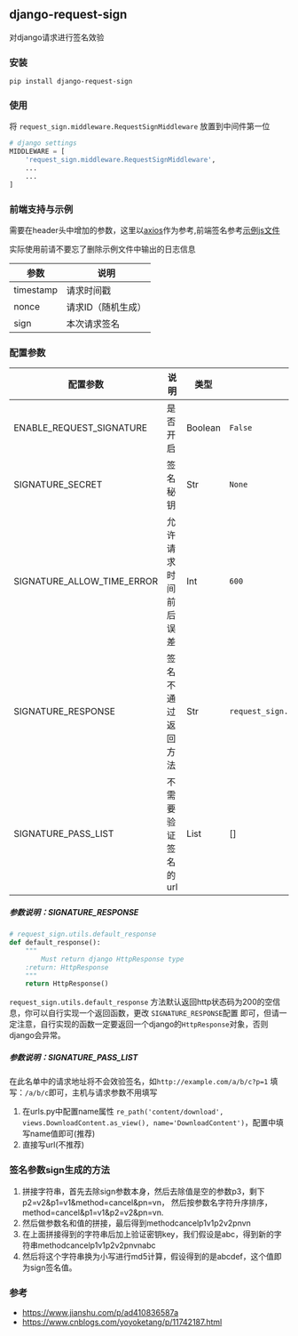 ## django-request-sign

对django请求进行签名效验

### 安装

`pip install django-request-sign`

### 使用

将 `request_sign.middleware.RequestSignMiddleware` 放置到中间件第一位

``` python
# django settings
MIDDLEWARE = [
    'request_sign.middleware.RequestSignMiddleware',
    ...
    ...
]
```

### 前端支持与示例

需要在header头中增加的参数，这里以[axios](./example/axios/index.js)作为参考,前端签名参考[示例js文件](./example/sign/index.js)

实际使用前请不要忘了删除示例文件中输出的日志信息


| 参数  | 说明  |
| ------------ | ------------ |
| timestamp  | 请求时间戳  |
| nonce  |  请求ID（随机生成） |
| sign | 本次请求签名 |


### 配置参数

 配置参数  | 说明   | 类型|默认值 |示例
------------ | ------------ | ------------ | ------------ |------------ 
  ENABLE_REQUEST_SIGNATURE |  是否开启 | Boolean |`False`| `True`/`False`
  SIGNATURE_SECRET | 签名秘钥  | Str|`None`|`e6QGz7AhFzFAFsR9jYoCUnZGsqDrQI`
  SIGNATURE_ALLOW_TIME_ERROR|允许请求时间前后误差|Int|`600`|`600`
  SIGNATURE_RESPONSE|签名不通过返回方法|Str|`request_sign.utils.default_response`|`you_project.you_app.file.function`
  SIGNATURE_PASS_LIST|不需要验证签名的url|List|[]|`['DownloadContent']` or `['/api/v1/mcn/content/download']`

##### 参数说明：SIGNATURE_RESPONSE

```python
# request_sign.utils.default_response
def default_response():
    """
        Must return django HttpResponse type
    :return: HttpResponse
    """
    return HttpResponse()
```

`request_sign.utils.default_response` 方法默认返回http状态码为200的空信息，你可以自行实现一个返回函数，更改 `SIGNATURE_RESPONSE`配置
即可，但请一定注意，自行实现的函数一定要返回一个django的`HttpResponse`对象，否则django会异常。

##### 参数说明：SIGNATURE_PASS_LIST
在此名单中的请求地址将不会效验签名，如`http://example.com/a/b/c?p=1` 填写：`/a/b/c`即可，主机与请求参数不用填写

1. 在urls.py中配置name属性 `re_path('content/download', views.DownloadContent.as_view(), name='DownloadContent')`，配置中填写name值即可(推荐) 
2. 直接写url(不推荐)



### 签名参数sign生成的方法

1. 拼接字符串，首先去除sign参数本身，然后去除值是空的参数p3，剩下p2=v2&p1=v1&method=cancel&pn=vn，
然后按参数名字符升序排序，method=cancel&p1=v1&p2=v2&pn=vn.
2. 然后做参数名和值的拼接，最后得到methodcancelp1v1p2v2pnvn
3. 在上面拼接得到的字符串后加上验证密钥key，我们假设是abc，得到新的字符串methodcancelp1v1p2v2pnvnabc
4. 然后将这个字符串换为小写进行md5计算，假设得到的是abcdef，这个值即为sign签名值。




### 参考

* https://www.jianshu.com/p/ad410836587a
* https://www.cnblogs.com/yoyoketang/p/11742187.html


